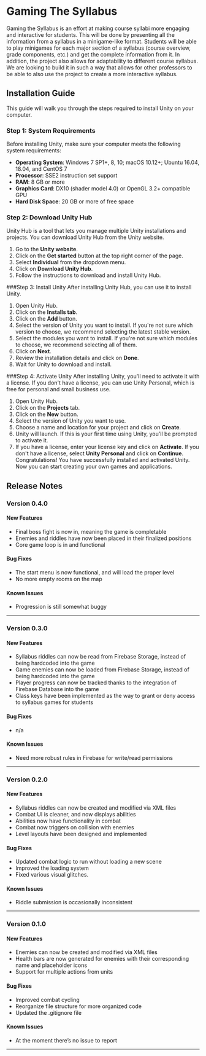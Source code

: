 # Gaming The Syllabus
Gaming the Syllabus is an effort at making course syllabi more engaging and interactive for students. This will be done by presenting all the information from a syllabus in a minigame-like format. Students will be able to play minigames for each major section of a syllabus (course overview, grade components, etc.) and get the complete information from it. In addition, the project also allows for adaptability to different course syllabus. We are looking to build it in such a way that allows for other professors to be able to also use the project to create a more interactive syllabus.

## Installation Guide
This guide will walk you through the steps required to install Unity on your computer.

### Step 1: System Requirements
Before installing Unity, make sure your computer meets the following system requirements:

* **Operating System**: Windows 7 SP1+, 8, 10; macOS 10.12+; Ubuntu 16.04, 18.04, and CentOS 7
* **Processor**: SSE2 instruction set support
* **RAM**: 8 GB or more
* **Graphics Card**: DX10 (shader model 4.0) or OpenGL 3.2+ compatible GPU
* **Hard Disk Space**: 20 GB or more of free space

### Step 2: Download Unity Hub
Unity Hub is a tool that lets you manage multiple Unity installations and projects. You can download Unity Hub from the Unity website.

1. Go to the **Unity website**.
2. Click on the **Get started** button at the top right corner of the page.
3. Select **Individual** from the dropdown menu.
4. Click on **Download Unity Hub**.
5. Follow the instructions to download and install Unity Hub.

###Step 3: Install Unity
After installing Unity Hub, you can use it to install Unity.

1. Open Unity Hub.
2. Click on the **Installs tab**.
3. Click on the **Add** button.
4. Select the version of Unity you want to install. If you're not sure which version to choose, we recommend selecting the latest stable version.
5. Select the modules you want to install. If you're not sure which modules to choose, we recommend selecting all of them.
6. Click on **Next**.
7. Review the installation details and click on **Done**.
8. Wait for Unity to download and install.

###Step 4: Activate Unity
After installing Unity, you'll need to activate it with a license. If you don't have a license, you can use Unity Personal, which is free for personal and small business use.

1. Open Unity Hub.
2. Click on the **Projects** tab.
3. Click on the **New** button.
4. Select the version of Unity you want to use.
5. Choose a name and location for your project and click on **Create**.
6. Unity will launch. If this is your first time using Unity, you'll be prompted to activate it.
7. If you have a license, enter your license key and click on **Activate**. If you don't have a license, select **Unity Personal** and click on **Continue**.
Congratulations! You have successfully installed and activated Unity. Now you can start creating your own games and applications.

## Release Notes

### Version 0.4.0

#### New Features
* Final boss fight is now in, meaning the game is completable
* Enemies and riddles have now been placed in their finalized positions
* Core game loop is in and functional

#### Bug Fixes
* The start menu is now functional, and will load the proper level
* No more empty rooms on the map

#### Known Issues
* Progression is still somewhat buggy
---

### Version 0.3.0

#### New Features
* Syllabus riddles can now be read from Firebase Storage, instead of being hardcoded into the game
* Game enemies can now be loaded from Firebase Storage, instead of being hardcoded into the game
* Player progress can now be tracked thanks to the integration of Firebase Database into the game
* Class keys have been implemented as the way to grant or deny access to syllabus games for students

#### Bug Fixes
* n/a

#### Known Issues
* Need more robust rules in Firebase for write/read permissions 
---

### Version 0.2.0
#### New Features
* Syllabus riddles can now be created and modified via XML files
* Combat UI is cleaner, and now displays abilities
* Abilities now have functionality in combat
* Combat now triggers on collision with enemies
* Level layouts have been designed and implemented

#### Bug Fixes
* Updated combat logic to run without loading a new scene
* Improved the loading system
* Fixed various visual glitches.

#### Known Issues
* Riddle submission is occasionally inconsistent
---

### Version 0.1.0
#### New Features
* Enemies can now be created and modified via XML files 
* Health bars are now generated for enemies with their corresponding name and placeholder icons
* Support for multiple actions from units

#### Bug Fixes
* Improved combat cycling 
* Reorganize file structure for more organized code
* Updated the .gitignore file  

#### Known Issues
* At the moment there’s no issue to report
---




